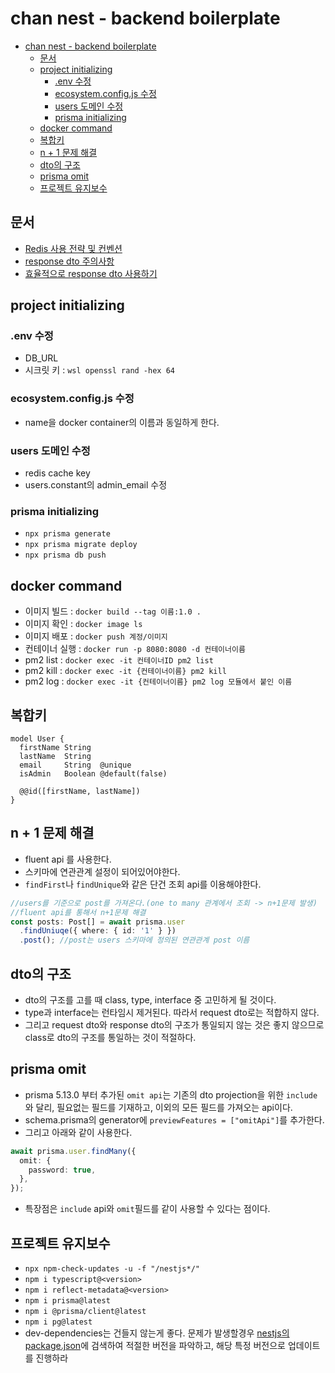 # chan nest - backend boilerplate

- [chan nest - backend boilerplate](#chan-nest---backend-boilerplate)
  - [문서](#문서)
  - [project initializing](#project-initializing)
    - [.env 수정](#env-수정)
    - [ecosystem.config.js 수정](#ecosystemconfigjs-수정)
    - [users 도메인 수정](#users-도메인-수정)
    - [prisma initializing](#prisma-initializing)
  - [docker command](#docker-command)
  - [복합키](#복합키)
  - [n + 1 문제 해결](#n--1-문제-해결)
  - [dto의 구조](#dto의-구조)
  - [prisma omit](#prisma-omit)
  - [프로젝트 유지보수](#프로젝트-유지보수)

## 문서

- [Redis 사용 전략 및 컨벤션](./documents/REDIS_CONVENTION.md)
- [response dto 주의사항](./documents/RESPONSE_DTO_CAUTION.md)
- [효율적으로 response dto 사용하기](./documents/EFFECTIVE_RESPONSE_DTO.md)

## project initializing

### .env 수정

- DB_URL
- 시크릿 키 : `wsl openssl rand -hex 64`

### ecosystem.config.js 수정

- name을 docker container의 이름과 동일하게 한다.

### users 도메인 수정

- redis cache key
- users.constant의 admin_email 수정

### prisma initializing

- `npx prisma generate`
- `npx prisma migrate deploy`
- `npx prisma db push`

## docker command

- 이미지 빌드 : `docker build --tag 이름:1.0 .`
- 이미지 확인 : `docker image ls`
- 이미지 배포 : `docker push 계정/이미지`
- 컨테이너 실행 : `docker run -p 8080:8080 -d 컨테이너이름`
- pm2 list : `docker exec -it 컨테이너ID pm2 list`
- pm2 kill : `docker exec -it {컨테이너이름} pm2 kill`
- pm2 log : `docker exec -it {컨테이너이름} pm2 log 모듈에서 붙인 이름`

## 복합키

```prisma
model User {
  firstName String
  lastName  String
  email     String  @unique
  isAdmin   Boolean @default(false)

  @@id([firstName, lastName])
}
```

## n + 1 문제 해결

- fluent api 를 사용한다.
- 스키마에 연관관계 설정이 되어있어야한다.
- `findFirst`나 `findUnique`와 같은 단건 조회 api를 이용해야한다.

```typescript
//users를 기준으로 post를 가져온다.(one to many 관계에서 조회 -> n+1문제 발생)
//fluent api를 통해서 n+1문제 해결
const posts: Post[] = await prisma.user
  .findUniuqe({ where: { id: '1' } })
  .post(); //post는 users 스키마에 정의된 연관관계 post 이름
```

## dto의 구조

- dto의 구조를 고를 때 class, type, interface 중 고민하게 될 것이다.
- type과 interface는 런타임시 제거된다. 따라서 request dto로는 적합하지 않다.
- 그리고 request dto와 response dto의 구조가 통일되지 않는 것은 좋지 않으므로 class로 dto의 구조를 통일하는 것이 적절하다.

## prisma omit

- prisma 5.13.0 부터 추가된 `omit api`는 기존의 dto projection을 위한 `include`와 달리, 필요없는 필드를 기재하고, 이외의 모든 필드를 가져오는 api이다.
- schema.prisma의 generator에 `previewFeatures = ["omitApi"]`를 추가한다.
- 그리고 아래와 같이 사용한다.

```typescript
await prisma.user.findMany({
  omit: {
    password: true,
  },
});
```

- 특장점은 `include` api와 `omit`필드를 같이 사용할 수 있다는 점이다.

## 프로젝트 유지보수

- `npx npm-check-updates -u -f "/nestjs*/"`
- `npm i typescript@<version>`
- `npm i reflect-metadata@<version>`
- `npm i prisma@latest`
- `npm i @prisma/client@latest`
- `npm i pg@latest`
- dev-dependencies는 건들지 않는게 좋다. 문제가 발생할경우 [nestjs의 package.json](https://github.com/nestjs/nest/blob/master/package.json)에 검색하여 적절한 버전을 파악하고, 해당 특정 버전으로 업데이트를 진행하라
